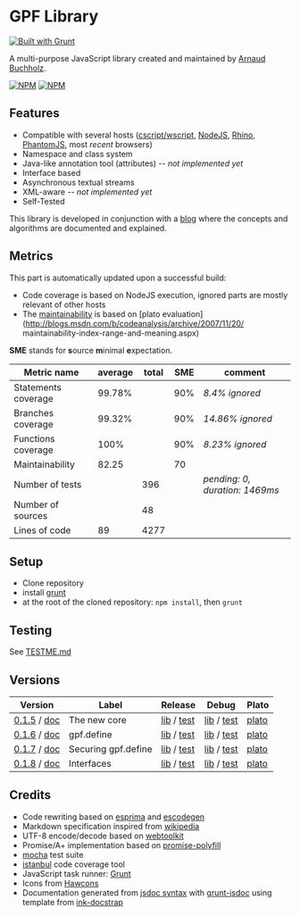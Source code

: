 # GPF Library
[![Built with Grunt](https://cdn.gruntjs.com/builtwith.png)](http://gruntjs.com/)

A multi-purpose JavaScript library created and maintained by
[Arnaud Buchholz](http://gpf-js.blogspot.com/).

[![NPM](https://nodei.co/npm/gpf-js.png?downloads=true&&downloadRank=true&stars=true)](https://nodei.co/npm/gpf-js/)
[![NPM](https://nodei.co/npm-dl/gpf-js.png?months=3&height=3)](https://nodei.co/npm/gpf-js/)

## Features

* Compatible with several hosts
([cscript/wscript](http://technet.microsoft.com/en-us/library/bb490887.aspx),
[NodeJS](http://nodejs.org/), [Rhino](https://developer.mozilla.org/en-US/docs/Mozilla/Projects/Rhino),
[PhantomJS](http://phantomjs.org/), most *recent* browsers)
* Namespace and class system
* Java-like annotation tool (attributes) *-- not implemented yet*
* Interface based
* Asynchronous textual streams
* XML-aware *-- not implemented yet*
* Self-Tested

This library is developed in conjunction with a
[blog](http://gpf-js.blogspot.com/) where the concepts and algorithms are
documented and explained.

## Metrics

This part is automatically updated upon a successful build:
* Code coverage is based on NodeJS execution, ignored parts are mostly relevant of other hosts
* The [maintainability](https://arnaudbuchholz.github.io/gpf/0.1.5/plato/index.html) is based
on [plato evaluation](http://blogs.msdn.com/b/codeanalysis/archive/2007/11/20/
maintainability-index-range-and-meaning.aspx)

**SME** stands for **s**ource **m**inimal **e**xpectation.

Metric name | average | total | SME | comment
------ | ----- | ----- | ----- | -----
Statements coverage|99.78%||90%|*8.4% ignored*
Branches coverage|99.32%||90%|*14.86% ignored*
Functions coverage|100%||90%|*8.23% ignored*
Maintainability|82.25||70|
Number of tests||396||*pending: 0, duration: 1469ms*
Number of sources||48||
Lines of code|89|4277||

## Setup

* Clone repository
* install [grunt](http://gruntjs.com/)
* at the root of the cloned repository: `npm install`, then `grunt`

## Testing

See [TESTME.md](https://github.com/ArnaudBuchholz/gpf-js/blob/master/doc/tutorials/TESTME.md)

## Versions

Version | Label | Release | Debug | Plato
------ | ----- | ----- | ----- | -----
[0.1.5](https://github.com/ArnaudBuchholz/gpf-js/tree/v0.1.5) / [doc](https://arnaudbuchholz.github.io/gpf/0.1.5/doc/index.html) | The new core | [lib](https://arnaudbuchholz.github.io/gpf/0.1.5/gpf.js) / [test](https://arnaudbuchholz.github.io/gpf/test.html?release=0.1.5) | [lib](https://arnaudbuchholz.github.io/gpf/0.1.5/gpf-debug.js) / [test](https://arnaudbuchholz.github.io/gpf/test.html?debug=0.1.5) | [plato](https://arnaudbuchholz.github.io/gpf/0.1.5/plato/index.html)
[0.1.6](https://github.com/ArnaudBuchholz/gpf-js/tree/v0.1.6) / [doc](https://arnaudbuchholz.github.io/gpf/0.1.6/doc/index.html) | gpf.define | [lib](https://arnaudbuchholz.github.io/gpf/0.1.6/gpf.js) / [test](https://arnaudbuchholz.github.io/gpf/test.html?release=0.1.6) | [lib](https://arnaudbuchholz.github.io/gpf/0.1.6/gpf-debug.js) / [test](https://arnaudbuchholz.github.io/gpf/test.html?debug=0.1.6) | [plato](https://arnaudbuchholz.github.io/gpf/0.1.6/plato/index.html)
[0.1.7](https://github.com/ArnaudBuchholz/gpf-js/tree/v0.1.7) / [doc](https://arnaudbuchholz.github.io/gpf/0.1.7/doc/index.html) | Securing gpf.define | [lib](https://arnaudbuchholz.github.io/gpf/0.1.7/gpf.js) / [test](https://arnaudbuchholz.github.io/gpf/test.html?release=0.1.7) | [lib](https://arnaudbuchholz.github.io/gpf/0.1.7/gpf-debug.js) / [test](https://arnaudbuchholz.github.io/gpf/test.html?debug=0.1.7) | [plato](https://arnaudbuchholz.github.io/gpf/0.1.7/plato/index.html)
[0.1.8](https://github.com/ArnaudBuchholz/gpf-js/tree/v0.1.8) / [doc](https://arnaudbuchholz.github.io/gpf/0.1.8/doc/index.html) | Interfaces | [lib](https://arnaudbuchholz.github.io/gpf/0.1.8/gpf.js) / [test](https://arnaudbuchholz.github.io/gpf/test.html?release=0.1.8) | [lib](https://arnaudbuchholz.github.io/gpf/0.1.8/gpf-debug.js) / [test](https://arnaudbuchholz.github.io/gpf/test.html?debug=0.1.8) | [plato](https://arnaudbuchholz.github.io/gpf/0.1.8/plato/index.html)

## Credits

* Code rewriting based on [esprima](http://esprima.org/) and [escodegen](https://github.com/Constellation/escodegen)
* Markdown specification inspired from [wikipedia](http://en.wikipedia.org/wiki/Markdown)
* UTF-8 encode/decode based on [webtoolkit](http://www.webtoolkit.info/)
* Promise/A+ implementation based on [promise-polyfill](https://github.com/taylorhakes/promise-polyfill)
* [mocha](http://mochajs.org/) test suite
* [istanbul](https://github.com/gotwarlost/istanbul) code coverage tool
* JavaScript task runner: [Grunt](http://gruntjs.com/)
* Icons from [Hawcons](https://www.iconfinder.com/iconsets/hawcons)
* Documentation generated from [jsdoc syntax](http://usejsdoc.org/)
with [grunt-jsdoc](https://github.com/krampstudio/grunt-jsdoc)
using template from [ink-docstrap](https://www.npmjs.com/package/ink-docstrap)
